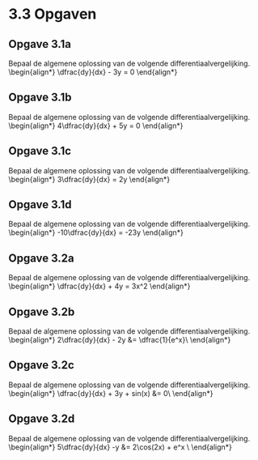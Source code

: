 # 3.3 Opgaven

## Opgave 3.1a

Bepaal de algemene oplossing van de volgende differentiaalvergelijking.
\begin{align*}
 \dfrac{dy}{dx} - 3y = 0
\end{align*}

## Opgave 3.1b

Bepaal de algemene oplossing van de volgende differentiaalvergelijking.
\begin{align*}
 4\dfrac{dy}{dx} + 5y = 0
\end{align*}

## Opgave 3.1c

Bepaal de algemene oplossing van de volgende differentiaalvergelijking.
\begin{align*}
 3\dfrac{dy}{dx} = 2y
\end{align*}

## Opgave 3.1d

Bepaal de algemene oplossing van de volgende differentiaalvergelijking.
\begin{align*}
 -10\dfrac{dy}{dx} = -23y
\end{align*}

## Opgave 3.2a

Bepaal de algemene oplossing van de volgende differentiaalvergelijking.
\begin{align*}
 \dfrac{dy}{dx} + 4y = 3x^2
\end{align*}

## Opgave 3.2b

Bepaal de algemene oplossing van de volgende differentiaalvergelijking.
\begin{align*}
 2\dfrac{dy}{dx} - 2y &= \dfrac{1}{e^x}\\
\end{align*}

## Opgave 3.2c

Bepaal de algemene oplossing van de volgende differentiaalvergelijking.
\begin{align*}
 \dfrac{dy}{dx} + 3y + sin(x) &= 0\\
\end{align*}

## Opgave 3.2d

Bepaal de algemene oplossing van de volgende differentiaalvergelijking.
\begin{align*}
 5\dfrac{dy}{dx} -y &= 2\cos(2x) + e^x \\
\end{align*}